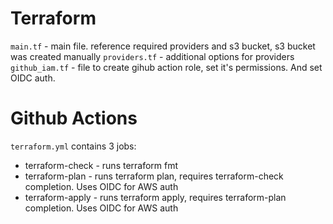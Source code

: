 # Terraform
`main.tf` - main file. reference required providers and s3 bucket, s3 bucket was created manually
`providers.tf` - additional options for providers
`github_iam.tf` - file to create gihub action role, set it's permissions. And set OIDC auth.

# Github Actions
`terraform.yml` contains 3 jobs:
- terraform-check - runs terraform fmt
- terraform-plan - runs terraform plan, requires terraform-check completion. Uses OIDC for AWS auth
- terraform-apply - runs terraform apply, requires terraform-plan completion. Uses OIDC for AWS auth
